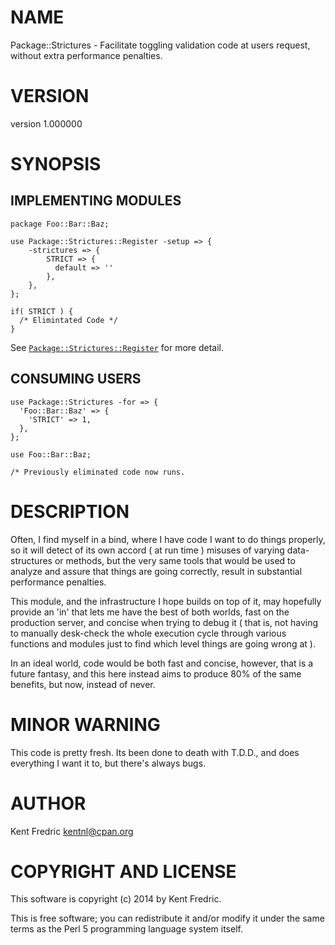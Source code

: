 # NAME

Package::Strictures - Facilitate toggling validation code at users request, without extra performance penalties.

# VERSION

version 1.000000

# SYNOPSIS

## IMPLEMENTING MODULES

    package Foo::Bar::Baz;

    use Package::Strictures::Register -setup => {
        -strictures => {
            STRICT => {
              default => ''
            },
        },
    };

    if( STRICT ) {
      /* Elimintated Code */
    }

See [`Package::Strictures::Register`](https://metacpan.org/pod/Package::Strictures::Register) for more detail.

## CONSUMING USERS

    use Package::Strictures -for => {
      'Foo::Bar::Baz' => {
        'STRICT' => 1,
      },
    };

    use Foo::Bar::Baz;

    /* Previously eliminated code now runs.

# DESCRIPTION

Often, I find myself in a bind, where I have code I want to do things properly, so it will detect
of its own accord ( at run time ) misuses of varying data-structures or methods, but the very same
tools that would be used to analyze and assure that things are going correctly, result in substantial
performance penalties.

This module, and the infrastructure I hope builds on top of it, may hopefully provide an 'in' that lets me have the best of both
worlds, fast on the production server, and concise when trying to debug it ( that is, not having to manually desk-check the
whole execution cycle through various functions and modules just to find which level things are going wrong at ).

In an ideal world, code would be both fast and concise, however, that is a future fantasy, and this here instead aims to
produce 80% of the same benefits, but now, instead of never.

# MINOR WARNING

This code is pretty fresh. Its been done to death with T.D.D., and does everything I want it to, but there's always bugs.

# AUTHOR

Kent Fredric <kentnl@cpan.org>

# COPYRIGHT AND LICENSE

This software is copyright (c) 2014 by Kent Fredric.

This is free software; you can redistribute it and/or modify it under
the same terms as the Perl 5 programming language system itself.
